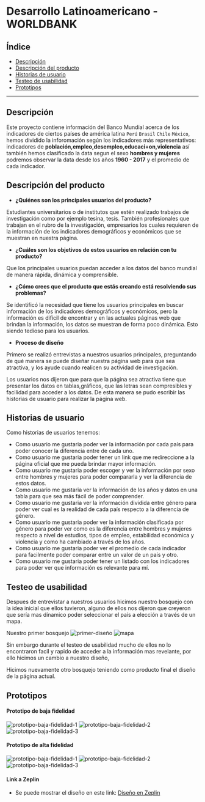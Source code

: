# Desarrollo Latinoamericano - WORLDBANK

## Índice

* [Descripción](#Descripción)
* [Descripción del producto](#Descripción-del-producto)
* [Historias de usuario](#Historias-de-usuario)
* [Testeo de usabilidad](#testeo-de-usabilidad)
* [Prototipos](#Prototipos)

***

## Descripción

Este proyecto contiene información del Banco Mundial acerca de los indicadores de ciertos países de américa latina `Perú` `Brasil` `Chile` `México`, hemos dividido la inforomación según los indicadores más representativos: indicadores de **población,empleo,desempleo,educaci+on,violencia** así también hemos clasificado la data segun el sexo **hombres y mujeres** podremos observar la data desde los años **1960 - 2017** y el promedio de cada indicador.

## Descripción del producto

- **¿Quiénes son los principales usuarios del producto?**

Estudiantes universitarios o de institutos que estén realizado trabajos de investigación como por ejemplo tesina, tesis. También profesionales que trabajan en el rubro de la investigación, empresarios los cuales requieren de la información de los indicadores demográficos y económicos que se muestran en nuestra página.

- **¿Cuáles son los objetivos de estos usuarios en relación con tu producto?**

Que los principales usuarios puedan acceder a los datos del banco mundial de manera rápida, dinámica y comprensible.  

- **¿Cómo crees que el producto que estás creando está resolviendo sus problemas?**

Se identificó la necesidad que tiene los usuarios principales en buscar información de los indicadores demográficos y económicos, pero la información es difícil de encontrar y en las actuales páginas web que brindan la información, los datos se muestran de forma poco dinámica. Esto siendo tedioso para los usuarios. 

- **Proceso de diseño**

Primero se realizó entrevistas a nuestros usuarios principales, preguntando de qué manera se puede diseñar nuestra página web para que sea atractiva, y los ayude cuando realicen su actividad de investigación. 

Los usuarios nos dijeron que para que la página sea atractiva tiene que presentar los datos en tablas,gráficos, que las letras sean compresibles y  facilidad para acceder a los datos. De esta manera se pudo escribir las historias de usuario para realizar la página web. 


## Historias de usuario

Como historias de usuarios tenemos:
* Como usuario me gustaria poder ver la información por cada país para poder conocer  la diferencia entre de cada uno.
* Como usuario me gustaria poder tener un link que me redireccione a la página oficial que me pueda brindar mayor información.
* Como usuario me gustaria poder escoger y ver la información por sexo entre hombres y mujeres para poder compararla y ver la diferencia de estos datos.
* Como usuario me gustaria ver la información de los años y datos en una tabla para que sea más fácil de poder comprender.
* Como usuario me gustaria ver la información dividida entre género para poder ver cual es la realidad de cada país respecto a la diferencia de género.
* Como usuario me gustaria poder ver la información clasificada por género para poder ver como es la diferencia entre hombres y mujeres respecto a nivel de estudios, tipos de empleo, estabilidad económica y violencia y como ha cambiado a través de los años.
* Como usuario me gustaria poder ver el promedio de cada indicador para facilmente poder comparar entre un valor de un país y otro.
* Como usuario me gustaria poder tener un listado con los indicadores para poder ver que información es relevante para mí.


## Testeo de usabilidad

Despues de entrevistar a nuestros usuarios hicimos nuestro bosquejo con la idea inicial que ellos tuvieron, alguno de ellos nos dijeron que creyeron que sería mas dínamico poder seleccionar el país a elección a través de un mapa.

Nuestro primer bosquejo
![primer-diseño](src/imagen/primer-diseño.jpeg)
![mapa](src/imagen/mapa.jpeg)

Sin embargo durante el testeo de usabilidad mucho de ellos no lo encontraron facil y rapido de acceder a la información mas revelante, por ello hicimos un cambio a nuestro diseño, 

Hicimos nuevamente otro bosquejo teniendo como producto final el diseño de la página actual.

## Prototipos

#### Prototipo de baja fidelidad

![prototipo-baja-fidelidad-1](src/imagen/prototipo-baja-1.jpeg) 
![prototipo-baja-fidelidad-2](src/imagen/prototipo-baja-2.jpeg) 
![prototipo-baja-fidelidad-3](src/imagen/prototipo-baja-3.jpeg) 

#### Prototipo de alta fidelidad

![prototipo-baja-fidelidad-1](src/imagen/prototipo-alta-1.png) 
![prototipo-baja-fidelidad-2](src/imagen/prototipo-alta-2.png) 
![prototipo-baja-fidelidad-3](src/imagen/prototipo-alta-3.png) 

#### Link a Zeplin 

- Se puede mostrar el diseño en este link: [Diseño en Zeplin](https://zpl.io/awWPk01)

